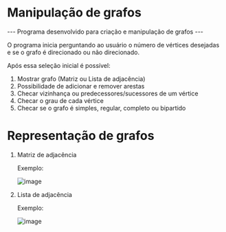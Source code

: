 # Manipulação de grafos

--- Programa desenvolvido para criação e manipulação de grafos ---

  O programa inicia perguntando ao usuário o número de vértices desejadas e se o grafo é direcionado ou não direcionado.

Após essa seleção inicial é possível:
1) Mostrar grafo (Matriz ou Lista de adjacência)
3) Possibilidade de adicionar e remover arestas
4) Checar vizinhança ou predecessores/sucessores de um vértice
5) Checar o grau de cada vértice
6) Checar se o grafo é simples, regular, completo ou bipartido



# Representação de grafos

1) Matriz de adjacência

   Exemplo:
   
   ![image](https://github.com/Josue-Leonardo-Organization/GrafosAtividade/assets/110644239/ffb27f77-a320-4ee1-92e2-1f1c62fca28d)

3) Lista de adjacência

   Exemplo:
   
   ![image](https://github.com/Josue-Leonardo-Organization/GrafosAtividade/assets/110644239/7d734efe-9277-48a2-918e-118696ca40f7)
